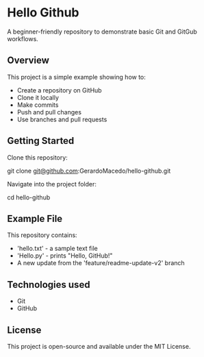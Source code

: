 

# Hello Github
A beginner-friendly repository to demonstrate basic Git and GitGub workflows.


## Overview

This project is a simple example showing how to:
- Create a repository on GitHub
- Clone it locally
- Make commits
- Push and pull changes
- Use branches and pull requests


## Getting Started

Clone this repository:

git clone git@github.com:GerardoMacedo/hello-github.git

Navigate into the project folder:

cd hello-github

## Example File
This repository contains:
- 'hello.txt' - a sample text file
- 'Hello.py' - prints "Hello, GitHub!"
- A new update from the 'feature/readme-update-v2' branch


## Technologies used
- Git
- GitHub


## License
This project is open-source and available under the MIT License.
